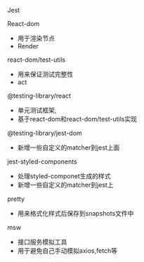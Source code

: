 Jest

React-dom

- 用于渲染节点
- Render

react-dom/test-utils

- 用来保证测试完整性
- act

@testing-library/react

- 单元测试框架,
- 基于react-dom和react-dom/test-utils实现

@testing-library/jest-dom

- 新增一些自定义的matcher到jest上面

jest-styled-components

- 处理styled-componet生成的样式
- 新增一些自定义的matcher到jest上

pretty

- 用来格式化样式后保存到snapshots文件中

msw

- 接口服务模拟工具
- 用于避免自己手动模拟axios,fetch等